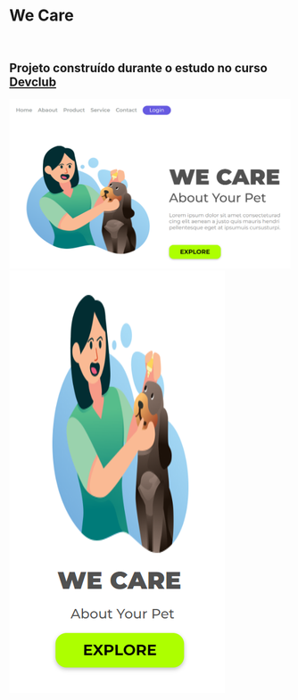 <h1>We Care</h1>
<br>
<h2>Projeto construído durante o estudo no curso <a href="https://rodolfomori.com.br/devclub/">Devclub</a></h2>
<img src="https://github.com/Henriquegf100/Projeto-we-care-responsavidade-smartphone/blob/main/we-care.png?raw=true"/>
<img src="https://github.com/Henriquegf100/Projeto-we-care-responsavidade-smartphone/blob/main/we-care-Cell.png?raw=true"/>

